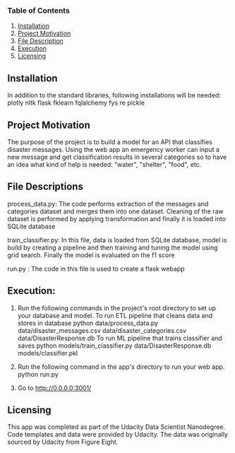 ### Table of Contents

1. [Installation](#installation)
2. [Project Motivation](#motivation)
3. [File Description](#files)
4. [Execution](#execution)
5. [Licensing](#license)

## Installation <a name="installation"></a>
In addition to the standard libraries, following installations will be needed: 
plotly
nltk
flask
fklearn
fqlalchemy
fys
re
pickle

## Project Motivation  <a name="motivation"></a>
The purpose of the project is to build a model for an API that classifies disaster messages. Using the web app an emergency worker can input a new message and get classification results in several categories so to have an idea what kind of help is needed: "water", "shelter", "food", etc.

## File Descriptions  <a name="files"></a>
process_data.py: The code performs extraction of the messages and categories dataset and merges them into one dataset. Cleaning of the raw dataset is performed by applying 
transformation and finally it is loaded into SQLite database
    
train_classifier.py: In this file, data is loaded from SQLite database, model is build by creating a pipeline and then training and tuning the model using grid search. Finally the model is evaluated on the f1 score

run.py : The code in this file is used to create a flask webapp

## Execution:  <a name="execution"></a>
1. Run the following commands in the project's root directory to set up your database and model.
    To run ETL pipeline that cleans data and stores in database python data/process_data.py data/disaster_messages.csv data/disaster_categories.csv data/DisasterResponse.db
    To run ML pipeline that trains classifier and saves python models/train_classifier.py data/DisasterResponse.db models/classifier.pkl
2. Run the following command in the app's directory to run your web app. python run.py

3. Go to http://0.0.0.0:3001/

## Licensing  <a name="license"></a>
This app was completed as part of the Udacity Data Scientist Nanodegree. Code templates and data were provided by Udacity. The data was originally sourced by Udacity from Figure Eight.
